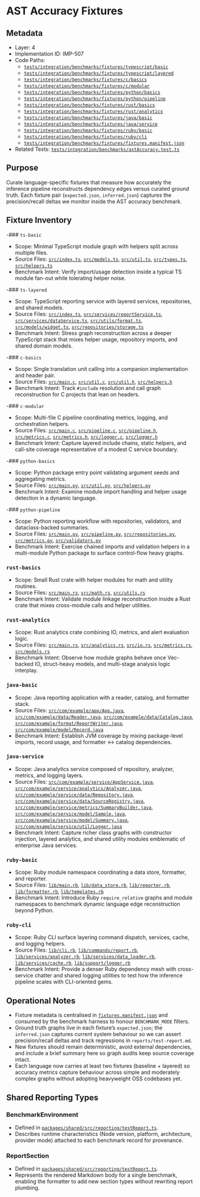# AST Accuracy Fixtures

## Metadata
- Layer: 4
- Implementation ID: IMP-507
- Code Paths:
  - [`tests/integration/benchmarks/fixtures/typescript/basic`](../../../tests/integration/benchmarks/fixtures/typescript/basic)
  - [`tests/integration/benchmarks/fixtures/typescript/layered`](../../../tests/integration/benchmarks/fixtures/typescript/layered)
  - [`tests/integration/benchmarks/fixtures/c/basics`](../../../tests/integration/benchmarks/fixtures/c/basics)
  - [`tests/integration/benchmarks/fixtures/c/modular`](../../../tests/integration/benchmarks/fixtures/c/modular)
  - [`tests/integration/benchmarks/fixtures/python/basics`](../../../tests/integration/benchmarks/fixtures/python/basics)
  - [`tests/integration/benchmarks/fixtures/python/pipeline`](../../../tests/integration/benchmarks/fixtures/python/pipeline)
  - [`tests/integration/benchmarks/fixtures/rust/basics`](../../../tests/integration/benchmarks/fixtures/rust/basics)
  - [`tests/integration/benchmarks/fixtures/rust/analytics`](../../../tests/integration/benchmarks/fixtures/rust/analytics)
  - [`tests/integration/benchmarks/fixtures/java/basic`](../../../tests/integration/benchmarks/fixtures/java/basic)
  - [`tests/integration/benchmarks/fixtures/java/service`](../../../tests/integration/benchmarks/fixtures/java/service)
  - [`tests/integration/benchmarks/fixtures/ruby/basic`](../../../tests/integration/benchmarks/fixtures/ruby/basic)
  - [`tests/integration/benchmarks/fixtures/ruby/cli`](../../../tests/integration/benchmarks/fixtures/ruby/cli)
  - [`tests/integration/benchmarks/fixtures/fixtures.manifest.json`](../../../tests/integration/benchmarks/fixtures/fixtures.manifest.json)
- Related Tests: [`tests/integration/benchmarks/astAccuracy.test.ts`](../../../tests/integration/benchmarks/astAccuracy.test.ts)

## Purpose
Curate language-specific fixtures that measure how accurately the inference pipeline reconstructs dependency edges versus curated ground truth. Each fixture pair (`expected.json`, `inferred.json`) captures the precision/recall deltas we monitor inside the AST accuracy benchmark.

## Fixture Inventory

-### `ts-basic`
- Scope: Minimal TypeScript module graph with helpers split across multiple files.
- Source Files: [`src/index.ts`](../../../tests/integration/benchmarks/fixtures/typescript/basic/src/index.ts), [`src/models.ts`](../../../tests/integration/benchmarks/fixtures/typescript/basic/src/models.ts), [`src/util.ts`](../../../tests/integration/benchmarks/fixtures/typescript/basic/src/util.ts), [`src/types.ts`](../../../tests/integration/benchmarks/fixtures/typescript/basic/src/types.ts), [`src/helpers.ts`](../../../tests/integration/benchmarks/fixtures/typescript/basic/src/helpers.ts)
- Benchmark Intent: Verify import/usage detection inside a typical TS module fan-out while tolerating helper noise.

-### `ts-layered`
- Scope: TypeScript reporting service with layered services, repositories, and shared models.
- Source Files: [`src/index.ts`](../../../tests/integration/benchmarks/fixtures/typescript/layered/src/index.ts), [`src/services/reportService.ts`](../../../tests/integration/benchmarks/fixtures/typescript/layered/src/services/reportService.ts), [`src/services/dataService.ts`](../../../tests/integration/benchmarks/fixtures/typescript/layered/src/services/dataService.ts), [`src/utils/format.ts`](../../../tests/integration/benchmarks/fixtures/typescript/layered/src/utils/format.ts), [`src/models/widget.ts`](../../../tests/integration/benchmarks/fixtures/typescript/layered/src/models/widget.ts), [`src/repositories/storage.ts`](../../../tests/integration/benchmarks/fixtures/typescript/layered/src/repositories/storage.ts)
- Benchmark Intent: Stress graph reconstruction across a deeper TypeScript stack that mixes helper usage, repository imports, and shared domain models.

-### `c-basics`
- Scope: Single translation unit calling into a companion implementation and header pair.
- Source Files: [`src/main.c`](../../../tests/integration/benchmarks/fixtures/c/basics/src/main.c), [`src/util.c`](../../../tests/integration/benchmarks/fixtures/c/basics/src/util.c), [`src/util.h`](../../../tests/integration/benchmarks/fixtures/c/basics/src/util.h), [`src/helpers.h`](../../../tests/integration/benchmarks/fixtures/c/basics/src/helpers.h)
- Benchmark Intent: Track `#include` resolution and call graph reconstruction for C projects that lean on headers.

-### `c-modular`
- Scope: Multi-file C pipeline coordinating metrics, logging, and orchestration helpers.
- Source Files: [`src/main.c`](../../../tests/integration/benchmarks/fixtures/c/modular/src/main.c), [`src/pipeline.c`](../../../tests/integration/benchmarks/fixtures/c/modular/src/pipeline.c), [`src/pipeline.h`](../../../tests/integration/benchmarks/fixtures/c/modular/src/pipeline.h), [`src/metrics.c`](../../../tests/integration/benchmarks/fixtures/c/modular/src/metrics.c), [`src/metrics.h`](../../../tests/integration/benchmarks/fixtures/c/modular/src/metrics.h), [`src/logger.c`](../../../tests/integration/benchmarks/fixtures/c/modular/src/logger.c), [`src/logger.h`](../../../tests/integration/benchmarks/fixtures/c/modular/src/logger.h)
- Benchmark Intent: Capture layered include chains, static helpers, and call-site coverage representative of a modest C service boundary.

-### `python-basics`
- Scope: Python package entry point validating argument seeds and aggregating metrics.
- Source Files: [`src/main.py`](../../../tests/integration/benchmarks/fixtures/python/basics/src/main.py), [`src/util.py`](../../../tests/integration/benchmarks/fixtures/python/basics/src/util.py), [`src/helpers.py`](../../../tests/integration/benchmarks/fixtures/python/basics/src/helpers.py)
- Benchmark Intent: Examine module import handling and helper usage detection in a dynamic language.

-### `python-pipeline`
- Scope: Python reporting workflow with repositories, validators, and dataclass-backed summaries.
- Source Files: [`src/main.py`](../../../tests/integration/benchmarks/fixtures/python/pipeline/src/main.py), [`src/pipeline.py`](../../../tests/integration/benchmarks/fixtures/python/pipeline/src/pipeline.py), [`src/repositories.py`](../../../tests/integration/benchmarks/fixtures/python/pipeline/src/repositories.py), [`src/metrics.py`](../../../tests/integration/benchmarks/fixtures/python/pipeline/src/metrics.py), [`src/validators.py`](../../../tests/integration/benchmarks/fixtures/python/pipeline/src/validators.py)
- Benchmark Intent: Exercise chained imports and validation helpers in a multi-module Python package to surface control-flow heavy graphs.

### `rust-basics`
- Scope: Small Rust crate with helper modules for math and utility routines.
- Source Files: [`src/main.rs`](../../../tests/integration/benchmarks/fixtures/rust/basics/src/main.rs), [`src/math.rs`](../../../tests/integration/benchmarks/fixtures/rust/basics/src/math.rs), [`src/utils.rs`](../../../tests/integration/benchmarks/fixtures/rust/basics/src/utils.rs)
- Benchmark Intent: Validate module linkage reconstruction inside a Rust crate that mixes cross-module calls and helper utilities.

### `rust-analytics`
- Scope: Rust analytics crate combining IO, metrics, and alert evaluation logic.
- Source Files: [`src/main.rs`](../../../tests/integration/benchmarks/fixtures/rust/analytics/src/main.rs), [`src/analytics.rs`](../../../tests/integration/benchmarks/fixtures/rust/analytics/src/analytics.rs), [`src/io.rs`](../../../tests/integration/benchmarks/fixtures/rust/analytics/src/io.rs), [`src/metrics.rs`](../../../tests/integration/benchmarks/fixtures/rust/analytics/src/metrics.rs), [`src/models.rs`](../../../tests/integration/benchmarks/fixtures/rust/analytics/src/models.rs)
- Benchmark Intent: Observe how module graphs behave once Vec-backed IO, struct-heavy models, and multi-stage analysis logic interplay.

### `java-basic`
- Scope: Java reporting application with a reader, catalog, and formatter stack.
- Source Files: [`src/com/example/app/App.java`](../../../tests/integration/benchmarks/fixtures/java/basic/src/com/example/app/App.java), [`src/com/example/data/Reader.java`](../../../tests/integration/benchmarks/fixtures/java/basic/src/com/example/data/Reader.java), [`src/com/example/data/Catalog.java`](../../../tests/integration/benchmarks/fixtures/java/basic/src/com/example/data/Catalog.java), [`src/com/example/format/ReportWriter.java`](../../../tests/integration/benchmarks/fixtures/java/basic/src/com/example/format/ReportWriter.java), [`src/com/example/model/Record.java`](../../../tests/integration/benchmarks/fixtures/java/basic/src/com/example/model/Record.java)
- Benchmark Intent: Establish JVM coverage by mixing package-level imports, record usage, and formatter ↔ catalog dependencies.

### `java-service`
- Scope: Java analytics service composed of repository, analyzer, metrics, and logging layers.
- Source Files: [`src/com/example/service/AppService.java`](../../../tests/integration/benchmarks/fixtures/java/service/src/com/example/service/AppService.java), [`src/com/example/service/analytics/Analyzer.java`](../../../tests/integration/benchmarks/fixtures/java/service/src/com/example/service/analytics/Analyzer.java), [`src/com/example/service/data/Repository.java`](../../../tests/integration/benchmarks/fixtures/java/service/src/com/example/service/data/Repository.java), [`src/com/example/service/data/SourceRegistry.java`](../../../tests/integration/benchmarks/fixtures/java/service/src/com/example/service/data/SourceRegistry.java), [`src/com/example/service/metrics/SummaryBuilder.java`](../../../tests/integration/benchmarks/fixtures/java/service/src/com/example/service/metrics/SummaryBuilder.java), [`src/com/example/service/model/Sample.java`](../../../tests/integration/benchmarks/fixtures/java/service/src/com/example/service/model/Sample.java), [`src/com/example/service/model/Summary.java`](../../../tests/integration/benchmarks/fixtures/java/service/src/com/example/service/model/Summary.java), [`src/com/example/service/util/Logger.java`](../../../tests/integration/benchmarks/fixtures/java/service/src/com/example/service/util/Logger.java)
- Benchmark Intent: Capture richer class graphs with constructor injection, layered analytics, and shared utility modules emblematic of enterprise Java services.

### `ruby-basic`
- Scope: Ruby module namespace coordinating a data store, formatter, and reporter.
- Source Files: [`lib/main.rb`](../../../tests/integration/benchmarks/fixtures/ruby/basic/lib/main.rb), [`lib/data_store.rb`](../../../tests/integration/benchmarks/fixtures/ruby/basic/lib/data_store.rb), [`lib/reporter.rb`](../../../tests/integration/benchmarks/fixtures/ruby/basic/lib/reporter.rb), [`lib/formatter.rb`](../../../tests/integration/benchmarks/fixtures/ruby/basic/lib/formatter.rb), [`lib/templates.rb`](../../../tests/integration/benchmarks/fixtures/ruby/basic/lib/templates.rb)
- Benchmark Intent: Introduce Ruby `require_relative` graphs and module namespaces to benchmark dynamic language edge reconstruction beyond Python.

### `ruby-cli`
- Scope: Ruby CLI surface layering command dispatch, services, cache, and logging helpers.
- Source Files: [`lib/cli.rb`](../../../tests/integration/benchmarks/fixtures/ruby/cli/lib/cli.rb), [`lib/commands/report.rb`](../../../tests/integration/benchmarks/fixtures/ruby/cli/lib/commands/report.rb), [`lib/services/analyzer.rb`](../../../tests/integration/benchmarks/fixtures/ruby/cli/lib/services/analyzer.rb), [`lib/services/data_loader.rb`](../../../tests/integration/benchmarks/fixtures/ruby/cli/lib/services/data_loader.rb), [`lib/services/cache.rb`](../../../tests/integration/benchmarks/fixtures/ruby/cli/lib/services/cache.rb), [`lib/support/logger.rb`](../../../tests/integration/benchmarks/fixtures/ruby/cli/lib/support/logger.rb)
- Benchmark Intent: Provide a denser Ruby dependency mesh with cross-service chatter and shared logging utilities to test how the inference pipeline scales with CLI-oriented gems.

## Operational Notes
- Fixture metadata is centralised in [`fixtures.manifest.json`](../../../tests/integration/benchmarks/fixtures/fixtures.manifest.json) and consumed by the benchmark harness to honour `BENCHMARK_MODE` filters.
- Ground truth graphs live in each fixture’s `expected.json`; the `inferred.json` captures current system behaviour so we can assert precision/recall deltas and track regressions in `reports/test-report.md`.
- New fixtures should remain deterministic, avoid external dependencies, and include a brief summary here so graph audits keep source coverage intact.
- Each language now carries at least two fixtures (baseline + layered) so accuracy metrics capture behaviour across simple and moderately complex graphs without adopting heavyweight OSS codebases yet.

## Shared Reporting Types

### BenchmarkEnvironment
- Defined in [`packages/shared/src/reporting/testReport.ts`](../../../packages/shared/src/reporting/testReport.ts).
- Describes runtime characteristics (Node version, platform, architecture, provider mode) attached to each benchmark record for provenance.

### ReportSection
- Defined in [`packages/shared/src/reporting/testReport.ts`](../../../packages/shared/src/reporting/testReport.ts).
- Represents the rendered Markdown body for a single benchmark, enabling the formatter to add new section types without rewriting report plumbing.
